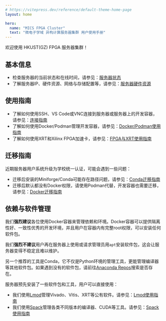 ```yaml
---
# https://vitepress.dev/reference/default-theme-home-page
layout: home

hero:
  name: "MICS FPGA Cluster"
  text: "微电子学域 异构计算服务器集群 用户使用手册"
---
```


欢迎使用 HKUST(GZ) FPGA 服务器集群！

## 基本信息

- 检查服务器的当前状态和在线时间，请参见：[服务器状态](./02.server-status.md)
- 了解服务器IP、硬件资源、网络与存储配置等，请参见：[服务器硬件资源](./01.hardware-resources.md)

## 使用指南

- 了解如何使用SSH、VS Code或VNC连接到服务器或服务器上的开发容器，请参见：[连接指南](./userguide/connection.md)
- 了解如何使用Docker/Podman管理开发容器，请参见：[Docker/Podman使用指南](./userguide/docker.md)
- 了解如何使用XRT和Xilinx FPGA加速卡，请参见：[FPGA与XRT使用指南](./userguide/fpga.md)

## 迁移指南

近期服务器用户系统升级为学校统一认证，可能会遇到一些问题：

- 迁移后安装的Miniforge/Conda可能存在路径问题，请参见：[Conda迁移指南](./migration/conda.md)
- 迁移后默认都没有Docker权限，请使用Podman代替，开发容器也需要迁移，请参见：[Docker迁移指南](./migration/docker.md)

## 依赖与软件管理

我们**强烈建议**各位使用Docker容器来管理依赖和环境。Docker容器可以提供隔离性好、一致性优秀的开发环境，并且用户在容器内有完整root权限，可以安装任何软件包。

我们**强烈不建议**用户再在服务器上使用或请求管理员用`apt`安装软件包，这会让服务器变得不稳定且难以维护。

另一个推荐的工具是Conda，它不仅是Python环境的管理工具，更能管理编译器等其他软件包。如果遇到没有的软件包，请前往[Anaconda Repos](https://anaconda.org/anaconda/repo)搜索是否存在。

服务器预先安装了一些软件包和工具，用户可以直接使用：

- 我们使用[Lmod](https://lmod.readthedocs.io/en/latest/)管理Vivado、Vitis、XRT等公有软件。请参见：[Lmod使用指南](./userguide/lmod.md)
- 我们使用[Spack](https://github.com/spack/spack)管理各类不同版本的编译器、CUDA等工具。请参见：[Spack使用指南](./userguide/spack.md)
